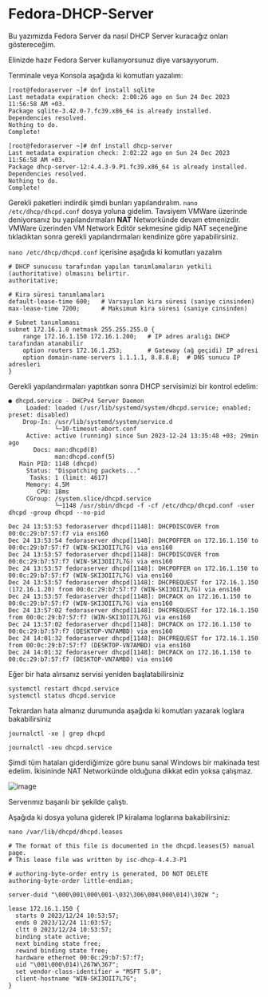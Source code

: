 # Fedora-DHCP-Server

Bu yazımızda Fedora Server da nasıl DHCP Server kuracağız onları göstereceğim.

Elinizde hazır Fedora Server kullanıyorsunuz diye varsayıyorum.

Terminale veya Konsola aşağıda ki komutları yazalım:

```
[root@fedoraserver ~]# dnf install sqlite
Last metadata expiration check: 2:00:26 ago on Sun 24 Dec 2023 11:56:58 AM +03.
Package sqlite-3.42.0-7.fc39.x86_64 is already installed.
Dependencies resolved.
Nothing to do.
Complete!
```

```
[root@fedoraserver ~]# dnf install dhcp-server
Last metadata expiration check: 2:02:22 ago on Sun 24 Dec 2023 11:56:58 AM +03.
Package dhcp-server-12:4.4.3-9.P1.fc39.x86_64 is already installed.
Dependencies resolved.
Nothing to do.
Complete!
```


Gerekli paketleri indirdik şimdi bunları yapılandıralım. `nano /etc/dhcp/dhcpd.conf` dosya yoluna gidelim. Tavsiyem VMWare üzerinde deniyorsanız bu yapılandırmaları **NAT** Networkünde devam etmenizdir. VMWare üzerinden VM Network Editör sekmesine gidip NAT seçeneğine tıkladıktan sonra gerekli yapılandırmaları kendinize göre yapabilirsiniz.

`nano /etc/dhcp/dhcpd.conf` içerisine aşağıda ki komutları yazalım

```
# DHCP sunucusu tarafından yapılan tanımlamaların yetkili (authoritative) olmasını belirtir.
authoritative;

# Kira süresi tanımlamaları
default-lease-time 600;   # Varsayılan kira süresi (saniye cinsinden)
max-lease-time 7200;      # Maksimum kira süresi (saniye cinsinden)

# Subnet tanımlaması
subnet 172.16.1.0 netmask 255.255.255.0 {
    range 172.16.1.150 172.16.1.200;   # IP adres aralığı DHCP tarafından atanabilir
    option routers 172.16.1.253;       # Gateway (ağ geçidi) IP adresi
    option domain-name-servers 1.1.1.1, 8.8.8.8;  # DNS sunucu IP adresleri
}
```

Gerekli yapılandırmaları yaptıtkan sonra DHCP servisimizi bir kontrol edelim:

```
● dhcpd.service - DHCPv4 Server Daemon
     Loaded: loaded (/usr/lib/systemd/system/dhcpd.service; enabled; preset: disabled)
    Drop-In: /usr/lib/systemd/system/service.d
             └─10-timeout-abort.conf
     Active: active (running) since Sun 2023-12-24 13:35:48 +03; 29min ago
       Docs: man:dhcpd(8)
             man:dhcpd.conf(5)
   Main PID: 1148 (dhcpd)
     Status: "Dispatching packets..."
      Tasks: 1 (limit: 4617)
     Memory: 4.5M
        CPU: 18ms
     CGroup: /system.slice/dhcpd.service
             └─1148 /usr/sbin/dhcpd -f -cf /etc/dhcp/dhcpd.conf -user dhcpd -group dhcpd --no-pid

Dec 24 13:53:53 fedoraserver dhcpd[1148]: DHCPDISCOVER from 00:0c:29:b7:57:f7 via ens160
Dec 24 13:53:54 fedoraserver dhcpd[1148]: DHCPOFFER on 172.16.1.150 to 00:0c:29:b7:57:f7 (WIN-SKI3OII7L7G) via ens160
Dec 24 13:53:57 fedoraserver dhcpd[1148]: DHCPDISCOVER from 00:0c:29:b7:57:f7 (WIN-SKI3OII7L7G) via ens160
Dec 24 13:53:57 fedoraserver dhcpd[1148]: DHCPOFFER on 172.16.1.150 to 00:0c:29:b7:57:f7 (WIN-SKI3OII7L7G) via ens160
Dec 24 13:53:57 fedoraserver dhcpd[1148]: DHCPREQUEST for 172.16.1.150 (172.16.1.20) from 00:0c:29:b7:57:f7 (WIN-SKI3OII7L7G) via ens160
Dec 24 13:53:57 fedoraserver dhcpd[1148]: DHCPACK on 172.16.1.150 to 00:0c:29:b7:57:f7 (WIN-SKI3OII7L7G) via ens160
Dec 24 13:57:02 fedoraserver dhcpd[1148]: DHCPREQUEST for 172.16.1.150 from 00:0c:29:b7:57:f7 (WIN-SKI3OII7L7G) via ens160
Dec 24 13:57:02 fedoraserver dhcpd[1148]: DHCPACK on 172.16.1.150 to 00:0c:29:b7:57:f7 (DESKTOP-VN7AMBD) via ens160
Dec 24 14:01:32 fedoraserver dhcpd[1148]: DHCPREQUEST for 172.16.1.150 from 00:0c:29:b7:57:f7 (DESKTOP-VN7AMBD) via ens160
Dec 24 14:01:32 fedoraserver dhcpd[1148]: DHCPACK on 172.16.1.150 to 00:0c:29:b7:57:f7 (DESKTOP-VN7AMBD) via ens160
```


Eğer bir hata alırsanız servisi yeniden başlatabilirsiniz

```
systemctl restart dhcpd.service
systemctl status dhcpd.service
```

Tekrardan hata almanız durumunda aşağıda ki komutları yazarak loglara bakabilirsiniz

```
journalctl -xe | grep dhcpd
```
```
journalctl -xeu dhcpd.service
```

Şimdi tüm hataları giderdiğimize göre bunu sanal Windows bir makinada test edelim. İkisininde NAT Networkünde olduğuna dikkat edin yoksa çalışmaz.

![image](https://github.com/ugurcomptech/Fedora-DHCP-Server/assets/133202238/1af24e7c-2236-41a0-a134-181512edbf34)

Serverımız başarılı bir şekilde çalıştı.

Aşağıda ki dosya yoluna giderek  IP kiralama loglarına bakabilirsiniz:

```
nano /var/lib/dhcpd/dhcpd.leases
```
```
# The format of this file is documented in the dhcpd.leases(5) manual page.
# This lease file was written by isc-dhcp-4.4.3-P1

# authoring-byte-order entry is generated, DO NOT DELETE
authoring-byte-order little-endian;

server-duid "\000\001\000\001-\032\306\004\000\014)\302W ";

lease 172.16.1.150 {
  starts 0 2023/12/24 10:53:57;
  ends 0 2023/12/24 11:03:57;
  cltt 0 2023/12/24 10:53:57;
  binding state active;
  next binding state free;
  rewind binding state free;
  hardware ethernet 00:0c:29:b7:57:f7;
  uid "\001\000\014)\267W\367";
  set vendor-class-identifier = "MSFT 5.0";
  client-hostname "WIN-SKI3OII7L7G";
}
```






